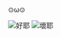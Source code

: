 ⊙ω⊙

![好耶](https://github-readme-stats.vercel.app/api/top-langs/?username=syimyuzya&theme=vue)
![壞耶](https://github-readme-stats.vercel.app/api?username=syimyuzya&theme=vue&show_icons=true&include_all_commits=true)
